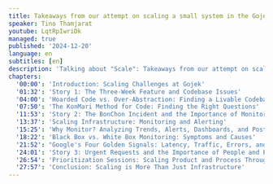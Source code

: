 ```yaml
---
title: Takeaways from our attempt on scaling a small system in the Gojek Universe
speaker: Tino Thamjarat
youtube: LqtRpIwriDk
managed: true
published: '2024-12-20'
language: en
subtitles: [en]
description: 'Talking about "Scale": Takeaways from our attempt on scaling a small system in the Gojek Universe. The year is 2019 and every engineer must have been asked once to build a “scalable” system. I will be telling the story of our team journey in building a financial system that serves 20X traffic in less than a year. Engineering practices, wrong (and right!) decisions, process improvement and more!'
chapters:
  '00:00': 'Introduction: Scaling Challenges at Gojek'
  '01:32': 'Story 1: The Three-Week Feature and Codebase Issues'
  '04:00': 'Hoarded Code vs. Over-Abstraction: Finding a Livable Codebase'
  '07:50': 'The KonMari Method for Code: Finding the Right Questions'
  '11:53': 'Story 2: The BonChon Incident and the Importance of Monitoring'
  '13:37': 'Scaling Infrastructure: Monitoring and Alerting'
  '15:25': 'Why Monitor? Analyzing Trends, Alerts, Dashboards, and Postmortems'
  '18:22': 'Black Box vs. White Box Monitoring: Symptoms and Causes'
  '21:52': "Google's Four Golden Signals: Latency, Traffic, Errors, and Saturation"
  '24:01': 'Story 3: Urgent Requests and the Importance of People and Process'
  '26:54': 'Prioritization Sessions: Scaling Product and Process Through Collaboration'
  '27:57': 'Conclusion: Scaling is More Than Just Infrastructure'
---
```

